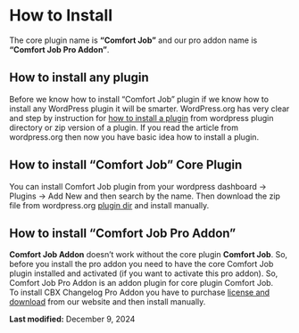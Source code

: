 # How to Install

The core plugin name is **“Comfort Job”** and our pro addon name is **“Comfort Job Pro Addon”**.

## How to install any plugin

Before we know how to install “Comfort Job” plugin if we know how to install any WordPress plugin it will be smarter. WordPress.org has very clear and step by instruction for [how to install a plugin](https://wordpress.org/documentation/article/manage-plugins/#installing-plugins-1) from wordpress plugin directory or zip version of a plugin. If you read the article from wordpress.org then now you have basic idea how to install a plugin.

## How to install “Comfort Job” Core Plugin

You can install Comfort Job plugin from your wordpress dashboard -> Plugins -> Add New and then search by the name. Then download the zip file from wordpress.org [plugin dir](https://wordpress.org/plugins/comfortjob/) and install manually.

## How to install “Comfort Job Pro Addon”

**Comfort Job Addon** doesn’t work without the core plugin **Comfort Job**. So, before you install the pro addon you need to have the core Comfort Job plugin installed and activated (if you want to activate this pro addon). So, Comfort Job Pro Addon is an addon plugin for core plugin Comfort Job.  
To install CBX Changelog Pro Addon you have to purchase [license and download](https://codeboxr.com/product/cbx-changelog-for-wordpress/#downloadarea) from our website and then install manually.

**Last modified:** December 9, 2024